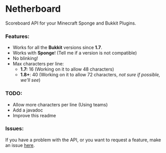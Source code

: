 # Netherboard

Scoreboard API for your Minecraft Sponge and Bukkit Plugins.

### Features:
- Works for all the **Bukkit** versions since **1.7**.
- Works with **Sponge**! (Tell me if a version is not compatible)
- No blinking!
- Max characters per line:
  - **1.7:** 16 (Working on it to allow 48 characters)
  - **1.8+**: 40 (Working on it to allow 72 characters, *not sure if possible, we'll see*)
  
### TODO:
- Allow more characters per line (Using teams)
- Add a javadoc
- Improve this readme

### Issues:
If you have a problem with the API, or you want to request a feature, make an issue [here](https://github.com/MinusKube/netherboard/issues).
